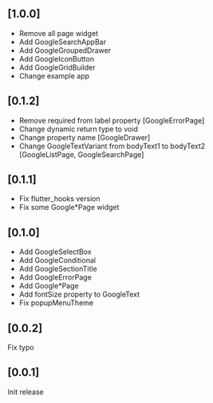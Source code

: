 ## [1.0.0]
- Remove all page widget
- Add GoogleSearchAppBar
- Add GoogleGroupedDrawer
- Add GoogleIconButton
- Add GoogleGridBuilder
- Change example app

## [0.1.2]
- Remove required from label property [GoogleErrorPage]
- Change dynamic return type to void
- Change property name [GoogleDrawer]
- Change GoogleTextVariant from bodyText1 to bodyText2 [GoogleListPage, GoogleSearchPage] 

## [0.1.1]
- Fix flutter_hooks version
- Fix some Google*Page widget

## [0.1.0]
- Add GoogleSelectBox
- Add GoogleConditional
- Add GoogleSectionTitle
- Add GoogleErrorPage
- Add Google*Page
- Add fontSize property to GoogleText
- Fix popupMenuTheme

## [0.0.2]
Fix typo

## [0.0.1]
Init release
